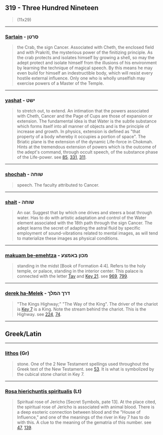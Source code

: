 ## 319 - Three Hundred Nineteen
> (11x29)

---

### [Sartain](/keys/SRTN) - סרטן
> the Crab, the sign Cancer. Associated with Cheth, the enclosed field and with Prakriti, the mysterious power of the finitizing principle. As the crab protects and isolates himself by growing a shell, so may the adept protect and isolate himself from the illusions of his environment by learning the technique of magical speech. By this means he may even build for himself an indestructible body, which will resist every hostile external influence. Only one who is wholly unselfish may exercise powers of a Master of the Temple.

---

### [yashat](/keys/IShT) - ישט
> to stretch out, to extend. An intimation that the powers associated with Cheth, Cancer and the Page of Cups are those of expansion or extension. The fundamental idea is that Water is the subtle substance which forms itself into all manner of objects and is the principle of increase and growth. In physics, extension is defined as "that property of a body whereby it occupies a portion of space". The Briatic plane is the extension of the dynamic Life-force in Chokmah. Hints at the tremendous extension of powers which is the outcome of the adept's command, through occult speech, of the substance phase of the Life-power. see [85](85), [331](331), [311](311).

---

### [shochah](/keys/ShVChH) - שוחה
> speech. The faculty attributed to Cancer.

---

### [shait](/keys/ShIT) - שוחה
> An oar. Suggest that by which one drives and steers a boat through water. Has to do with artistic adaptation and control of the Water element associated with the 18th path through the sign Cancer. The adept learns the secret of adapting the astral fluid by specific employment of sound-vibrations related to mental images, as will tend to materialize these images as physical conditions.

---

### [makuam be-emehtza](/keys/MKVN.BAMTzO) - מכון באמצע
> standing in the midst [Book of Formation 4:4]. Refers to the holy temple, or palace, standing in the interior center. This palace is connected with the letter [Tav](/keys/Th) and [Key 21](21). see [969](969), [799](799).

---

### [derek ha-Melek](/keys/DRK.HMLK) - דרך המלך
> "The Kings Highway;" "The Way of the King". The driver of the chariot is [Key 7](7) is a King. Note the stream behind the chariot. This is the Highway. see [224](224), [74](74).

---

## Greek/Latin

---

### [lithos](/greek?word=lithos) (Gr)
> stone. One of the 2 New Testament spellings used throughout the Greek text of the New Testament. see [53](53). It is what is symbolized by the cubical stone chariot in Key 7.

---

### [Rosa hierichuntis spiritualis](/latin?word=Rosa+hierichuntis+spiritualis) (Lt)
> Spiritual rose of Jericho [Secret Symbols, pate 13]. At the place cited, the spiritual rose of Jericho is associated with animal blood. There is a deep esoteric connection between blood and the "House of Influence," and one of the meanings of the river in Key 7 has to do with this. A clue to the meaning of the gematria of this number. see [47](47), [139](139).
